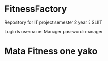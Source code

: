 # FitnessFactory
Repository for IT project semester 2 year 2 SLIIT

Login is 
username: Manager
password: manager


# Mata Fitness one yako 
